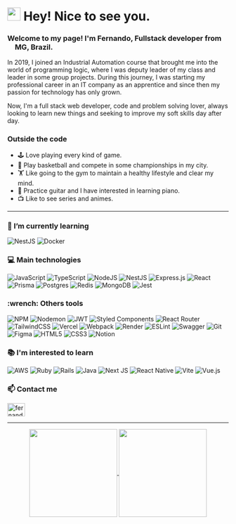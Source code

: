 <h1><img src="https://emojis.slackmojis.com/emojis/images/1531849430/4246/blob-sunglasses.gif?1531849430" width="30"/> Hey! Nice to see you.</h1>
<h3>Welcome to my page! I'm Fernando, Fullstack developer from <img src="https://cdn-icons-png.flaticon.com/512/197/197386.png" width="13"/> <b>MG, Brazil</b>.</h3>

<p>In 2019, I joined an Industrial Automation course that brought me into the world of programming logic, where I was deputy leader of my class and leader in some group projects. During this journey, I was starting my professional career in an IT company as an apprentice and since then my passion for technology has only grown.</br> </p>

<p>Now, I'm a full stack web developer, code and problem solving lover, always looking to learn new things and seeking to improve my soft skills day after day.</p>

<h3>Outside the code</h3>

- :joystick: Love playing every kind of game.
- :basketball: Play basketball and compete in some championships in my city.
- :weight_lifting: Like going to the gym to maintain a healthy lifestyle and clear my mind.
- :guitar: Practice guitar and I have interested in learning piano.
- :tv: Like to see series and animes.

---

<h3>🌱 I’m currently learning</h3>
<p align="center">
  
![NestJS](https://img.shields.io/badge/nestjs-%23E0234E.svg?style=for-the-badge&logo=nestjs&logoColor=white)
![Docker](https://img.shields.io/badge/docker-%230db7ed.svg?style=for-the-badge&logo=docker&logoColor=white)
</p>
  
<h3 >💻 Main technologies</h3>
<p>
  
![JavaScript](https://img.shields.io/badge/javascript-%23323330.svg?style=for-the-badge&logo=javascript&logoColor=%23F7DF1E)
![TypeScript](https://img.shields.io/badge/typescript-%23007ACC.svg?style=for-the-badge&logo=typescript&logoColor=white)
![NodeJS](https://img.shields.io/badge/node.js-6DA55F?style=for-the-badge&logo=node.js&logoColor=white)
![NestJS](https://img.shields.io/badge/nestjs-%23E0234E.svg?style=for-the-badge&logo=nestjs&logoColor=white)
![Express.js](https://img.shields.io/badge/express.js-%23404d59.svg?style=for-the-badge&logo=express&logoColor=%2361DAFB)
![React](https://img.shields.io/badge/react-%2320232a.svg?style=for-the-badge&logo=react&logoColor=%2361DAFB)
![Prisma](https://img.shields.io/badge/Prisma-3982CE?style=for-the-badge&logo=Prisma&logoColor=white)
![Postgres](https://img.shields.io/badge/postgres-%23316192.svg?style=for-the-badge&logo=postgresql&logoColor=white)
![Redis](https://img.shields.io/badge/redis-%23DD0031.svg?style=for-the-badge&logo=redis&logoColor=white)
![MongoDB](https://img.shields.io/badge/MongoDB-%234ea94b.svg?style=for-the-badge&logo=mongodb&logoColor=white)
![Jest](https://img.shields.io/badge/-jest-%23C21325?style=for-the-badge&logo=jest&logoColor=white)
</p>

<h3>:wrench: Others tools</h3>
<p >

![NPM](https://img.shields.io/badge/NPM-%23CB3837.svg?style=for-the-badge&logo=npm&logoColor=white)
![Nodemon](https://img.shields.io/badge/NODEMON-%23323330.svg?style=for-the-badge&logo=nodemon&logoColor=%BBDEAD)
![JWT](https://img.shields.io/badge/JWT-black?style=for-the-badge&logo=JSON%20web%20tokens)
![Styled Components](https://img.shields.io/badge/styled--components-DB7093?style=for-the-badge&logo=styled-components&logoColor=white)
![React Router](https://img.shields.io/badge/React_Router-CA4245?style=for-the-badge&logo=react-router&logoColor=white)
![TailwindCSS](https://img.shields.io/badge/tailwindcss-%2338B2AC.svg?style=for-the-badge&logo=tailwind-css&logoColor=white)
![Vercel](https://img.shields.io/badge/vercel-%23000000.svg?style=for-the-badge&logo=vercel&logoColor=white)
![Webpack](https://img.shields.io/badge/webpack-%238DD6F9.svg?style=for-the-badge&logo=webpack&logoColor=black)
![Render](https://img.shields.io/badge/Render-%46E3B7.svg?style=for-the-badge&logo=render&logoColor=white)
![ESLint](https://img.shields.io/badge/ESLint-4B3263?style=for-the-badge&logo=eslint&logoColor=white)
![Swagger](https://img.shields.io/badge/-Swagger-%23Clojure?style=for-the-badge&logo=swagger&logoColor=white)
![Git](https://img.shields.io/badge/git-%23F05033.svg?style=for-the-badge&logo=git&logoColor=white)
![Figma](https://img.shields.io/badge/figma-%23F24E1E.svg?style=for-the-badge&logo=figma&logoColor=white)
![HTML5](https://img.shields.io/badge/html5-%23E34F26.svg?style=for-the-badge&logo=html5&logoColor=white)
![CSS3](https://img.shields.io/badge/css3-%231572B6.svg?style=for-the-badge&logo=css3&logoColor=white)
![Notion](https://img.shields.io/badge/Notion-%23000000.svg?style=for-the-badge&logo=notion&logoColor=white)
</p>

<h3>📚 I'm interested to learn</h3>
<p>

![AWS](https://img.shields.io/badge/AWS-%23FF9900.svg?style=for-the-badge&logo=amazon-aws&logoColor=white)
![Ruby](https://img.shields.io/badge/ruby-%23CC342D.svg?style=for-the-badge&logo=ruby&logoColor=white)
![Rails](https://img.shields.io/badge/rails-%23CC0000.svg?style=for-the-badge&logo=ruby-on-rails&logoColor=white)
![Java](https://img.shields.io/badge/java-%23ED8B00.svg?style=for-the-badge&logo=openjdk&logoColor=white)
![Next JS](https://img.shields.io/badge/Next-black?style=for-the-badge&logo=next.js&logoColor=white)
![React Native](https://img.shields.io/badge/react_native-%2320232a.svg?style=for-the-badge&logo=react&logoColor=%2361DAFB)
![Vite](https://img.shields.io/badge/vite-%23646CFF.svg?style=for-the-badge&logo=vite&logoColor=white)
![Vue.js](https://img.shields.io/badge/vuejs-%2335495e.svg?style=for-the-badge&logo=vuedotjs&logoColor=%234FC08D)
</p>

<h3>📫 Contact me</h3>
<p>
<a href="https://linkedin.com/in/fernando-martins-perfil" target="blank"><img src="https://raw.githubusercontent.com/rahuldkjain/github-profile-readme-generator/master/src/images/icons/Social/linked-in-alt.svg" alt="fernando-martins-perfil" height="30" width="40" /></a>
</p>

---
<p align="center">
<a href="https://github.com/FernandoM52">
  <img align="center" height=200 align="center" src="https://github-readme-stats.vercel.app/api?username=FernandoM52&show_icons=true&theme=radical" />
</a>
<a href="https://github.com/FernandoM52">
  <img align="center" height=200 align="center" src="https://github-readme-stats.vercel.app/api/top-langs?username=FernandoM52&layout=compact&langs_count=8&card_width=320&theme=radical"" />
</a>
</p>
